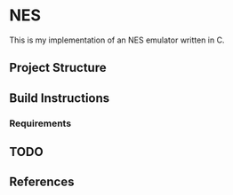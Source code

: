 # NES

This is my implementation of an NES emulator written in C.

## Project Structure

## Build Instructions

### Requirements

## TODO

## References